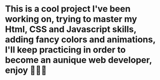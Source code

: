 # This is a cool project I've been working on, trying to master my Html, CSS and Javascript skills, adding fancy colors and animations, I'll keep practicing in order to become an aunique web developer, enjoy 🌟🌟🌟
